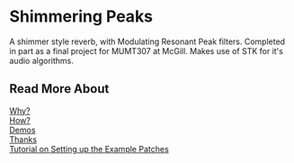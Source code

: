 <!---layout: page
title: "About"
permalink: /about/--->

<h1> Shimmering Peaks </h1>
A shimmer style reverb, with Modulating Resonant Peak filters. Completed in part as a final project for MUMT307 at McGill. Makes use of STK for it's audio algorithms.

<h2> Read More About </h2>
<a href="https://kaseypocius.github.io/MUMT-307-ShimmeringPeaks/why"> Why?</a><br>
<a href="https://kaseypocius.github.io/MUMT-307-ShimmeringPeaks/how"> How?</a><br>
<a href="https://kaseypocius.github.io/MUMT-307-ShimmeringPeaks/demos"> Demos</a><br>
<a href="https://kaseypocius.github.io/MUMT-307-ShimmeringPeaks/thanks"> Thanks</a><br>
<a href="https://kaseypocius.github.io/MUMT-307-ShimmeringPeaks/tutorial"> Tutorial on Setting up the Example Patches</a>
